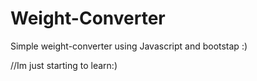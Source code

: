 # Weight-Converter
Simple weight-converter using Javascript and bootstap :)

//Im just starting to learn:)
